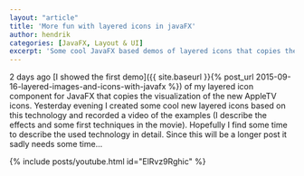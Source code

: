 ```yaml
---
layout: "article"
title: 'More fun with layered icons in javaFX'
author: hendrik
categories: [JavaFX, Layout & UI]
excerpt: 'Some cool JavaFX based demos of layered icons that copies the visualization of the new AppleTV icons.'
---
```

2 days ago [I showed the first demo]({{ site.baseurl }}{% post_url 2015-09-16-layered-images-and-icons-with-javafx %}) of my layered icon component for JavaFX that copies the visualization of the new AppleTV icons. Yesterday evening I created some cool new layered icons based on this technology and recorded a video of the examples (I describe the effects and some first techniques in the movie). Hopefully I find some time to describe the used technology in detail. Since this will be a longer post it sadly needs some time...

{% include posts/youtube.html id="ElRvz9Rghic" %}
